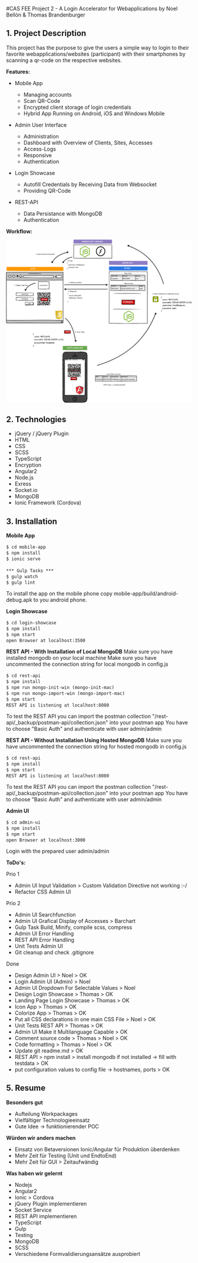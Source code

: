 #CAS FEE Project 2 - A Login Accelerator for Webapplications
by Noel Bellón & Thomas Brandenburger

## 1. Project Description
This project has the purpose to give the users a simple way to login to their favorite webapplications/websites (participant) with their smartphones by scanning a qr-code on the respective websites.

**Features:**
- Mobile App
    - Managing accounts
    - Scan QR-Code
    - Encrypted client storage of login credentials
    - Hybrid App Running on Android, iOS and Windows Mobile

- Admin User Interface
    - Administration
    - Dashboard with Overview of Clients, Sites, Accesses
    - Access-Logs
    - Responsive
    - Authentication
    
- Login Showcase
    - Autofill Credentials by Receiving Data from Websocket
    - Providing QR-Code
    
- REST-API
    - Data Persistance with MongoDB
    - Authentication


**Workflow:**

![Alt text](/Fastlogin.png?raw=true "Fastlogin")

## 2. Technologies
- jQuery / jQuery Plugin
- HTML
- CSS
- SCSS
- TypeScript
- Encryption
- Angular2
- Node.js
- Exress
- Socket.io
- MongoDB
- Ionic Framework (Cordova)


## 3. Installation
**Mobile App**
```
$ cd mobile-app
$ npm install
$ ionic serve

*** Gulp Tasks ***
$ gulp watch
$ gulp lint
```
To install the app on the mobile phone copy mobile-app/build/android-debug.apk to you android phone.



**Login Showcase**
```
$ cd login-showcase
$ npm install
$ npm start
open Browser at localhost:3500
```


**REST API - With Installation of Local MongoDB**
Make sure you have installed mongodb on your local machine
Make sure you have uncommented the connection string for local mongodb in config.js
```
$ cd rest-api
$ npm install
$ npm run mongo-init-win (mongo-init-mac)
$ npm run mongo-import-win (mongo-import-mac)
$ npm start
REST API is listening at localhost:8080
```
To test the REST API you can import the postman collection "/rest-api/_backup/postman-api/collection.json" into your postman app
You have to choose "Basic Auth" and authenticate with user admin/admin



**REST API - Without Installation Using Hosted MongoDB**
Make sure you have uncommented the connection string for hosted mongodb in config.js
```
$ cd rest-api
$ npm install
$ npm start
REST API is listening at localhost:8080
```
To test the REST API you can import the postman collection "/rest-api/_backup/postman-api/collection.json" into your postman app
You have to choose "Basic Auth" and authenticate with user admin/admin



**Admin UI**
```
$ cd admin-ui
$ npm install
$ npm start
open Browser at localhost:3000
```
Login with the prepared user admin/admin



**ToDo's:**

Prio 1
- Admin UI Input Validation > Custom Validation Directive not working :-/
- Refactor CSS Admin UI



Prio 2
- Admin UI Searchfunction
- Admin UI Grafical Display of Accesses > Barchart
- Gulp Task Build, Minify, compile scss, compress
- Admin UI Error Handling
- REST API Error Handling
- Unit Tests Admin UI
- Git cleanup and check .gitignore


Done
- Design Admin UI > Noel > OK
- Login Admin UI (Admin) > Noel
- Admin UI Dropdown For Selectable Values > Noel
- Design Login Showcase > Thomas > OK
- Landing Page Login Showcase > Thomas > OK
- Icon App > Thomas > OK
- Colorize App > Thomas > OK
- Put all CSS declarations in one main CSS File > Noel > OK
- Unit Tests REST API > Thomas > OK
- Admin UI Make it Multilanguage Capable > OK
- Comment source code > Thomas > Noel > OK
- Code formatting > Thomas > Noel > OK
- Update git readme.md > OK
- REST API > npm install > install mongodb if not installed -> fill with testdata > OK
- put configuration values to config file -> hostnames, ports > OK


## 5. Resume

**Besonders gut**
- Aufteilung Workpackages
- Vielfältiger Technologieeinsatz
- Gute Idee -> funktionierender POC


**Würden wir anders machen**
- Einsatz von Betaversionen Ionic/Angular für Produktion überdenken
- Mehr Zeit für Testing (Unit und EndtoEnd)
- Mehr Zeit für GUI > Zeitaufwändig

**Was haben wir gelernt**
- Nodejs
- Angular2
- Ionic > Cordova
- jQuery Plugin implementieren
- Socket Service
- REST API implementieren
- TypeScript
- Gulp
- Testing
- MongoDB
- SCSS
- Verschiedene Formvalidierungsansätze ausprobiert
